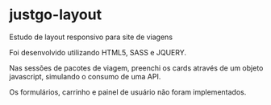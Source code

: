 # justgo-layout
Estudo de layout responsivo para site de viagens


Foi desenvolvido utilizando HTML5, SASS e JQUERY.

Nas sessões de pacotes de viagem, preenchi os cards através de um objeto javascript, simulando o consumo de uma API.

Os formulários, carrinho e painel de usuário não foram implementados.
